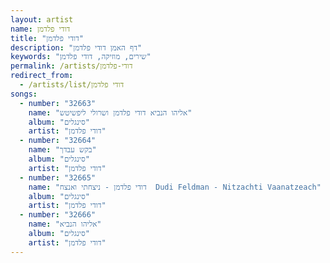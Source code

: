 ```yaml
---
layout: artist
name: דודי פלדמן
title: "דודי פלדמן"
description: "דף האמן דודי פלדמן"
keywords: "שירים, מוזיקה, דודי פלדמן"
permalink: /artists/דודי-פלדמן
redirect_from:
  - /artists/list/דודי פלדמן
songs:
  - number: "32663"
    name: "אליהו הנביא דודי פלדמן ושרולי ליפשיטש"
    album: "סינגלים"
    artist: "דודי פלדמן"
  - number: "32664"
    name: "בקש עבדך"
    album: "סינגלים"
    artist: "דודי פלדמן"
  - number: "32665"
    name: "דודי פלדמן - ניצחתי ואנצח  Dudi Feldman - Nitzachti Vaanatzeach"
    album: "סינגלים"
    artist: "דודי פלדמן"
  - number: "32666"
    name: "אליהו הנביא"
    album: "סינגלים"
    artist: "דודי פלדמן"
---
```

